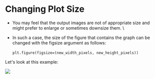 # Changing Plot Size

* You may feel that the output images are not of appropriate size and might prefer to enlarge or sometimes downsize them. \

* In such a case, the size of the figure that contains the graph can be changed with the figsize argument as follows:\
  \
  `plt.figure(figsize=(new_width_pixels, new_height_pixels))`

Let's look at this example:

![](https://lh6.googleusercontent.com/IkJs-FnHz9So6i0RdQ1AK3MaakOyrhAejVezApjrVOHiP2y5fUJvfQU5GUm8jkURP89sThyrkq8-UelHQKN5ZLAVxcA6EIGXBJaI25vnrT-lG4o-gN3I-qHUoGx8bkvHkwrqjXL30fQ=s0)
